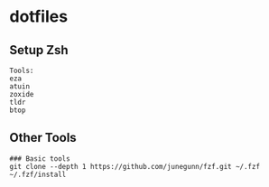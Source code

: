 # dotfiles

## Setup Zsh

```
Tools:
eza
atuin
zoxide
tldr
btop
```

## Other Tools

```
### Basic tools
git clone --depth 1 https://github.com/junegunn/fzf.git ~/.fzf
~/.fzf/install
```
